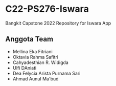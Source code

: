 # C22-PS276-Iswara
Bangkit Capstone 2022 Repository for Iswara App
## Anggota Team
* Mellina Eka Fitriani
* Oktavia Rahma Safitri
* Cahyadesthian R. Widigda
* Ulfi DAniati
* Dea Felycia Arista Purnama Sari
* Ahmad Aunul Ma'bud
